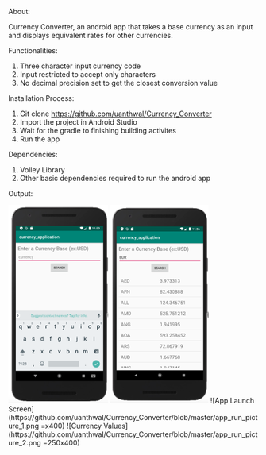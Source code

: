 About:

Currency Converter, an android app that takes a base currency as an input and displays equivalent rates for other currencies.

Functionalities:
1. Three character input currency code
2. Input restricted to accept only characters
3. No decimal precision set to get the closest conversion value

Installation Process:
1. Git clone https://github.com/uanthwal/Currency_Converter
2. Import the project in Android Studio
3. Wait for the gradle to finishing building activites
4. Run the app

Dependencies:
1. Volley Library
2. Other basic dependencies required to run the android app

Output:

<img src="https://github.com/uanthwal/Currency_Converter/blob/master/app_run_picture_1.png" height="400"/>
<img src="https://github.com/uanthwal/Currency_Converter/blob/master/app_run_picture_2.png" height="400"/>
![App Launch Screen](https://github.com/uanthwal/Currency_Converter/blob/master/app_run_picture_1.png =x400)
![Currency Values](https://github.com/uanthwal/Currency_Converter/blob/master/app_run_picture_2.png =250x400)

